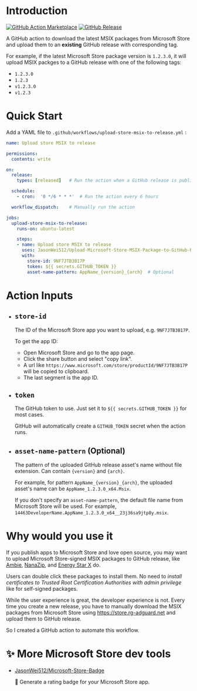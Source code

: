 # Introduction

[![GitHub Action Marketplace](https://img.shields.io/badge/GitHub%20Action-Marketplace-red)](https://github.com/marketplace/actions/upload-microsoft-store-msix-package-to-github-release)
[![GitHub Release](https://img.shields.io/github/v/release/JasonWei512/Upload-Microsoft-Store-MSIX-Package-to-GitHub-Release?label=Release)](https://github.com/JasonWei512/Upload-Microsoft-Store-MSIX-Package-to-GitHub-Release/releases/latest)

A GitHub action to download the latest MSIX packages from Microsoft Store and upload them to an **existing** GitHub release with corresponding tag. 

For example, if the latest Microsoft Store package version is `1.2.3.0`, it will upload MSIX packges to a GitHub release with one of the following tags:

- `1.2.3.0`
- `1.2.3`
- `v1.2.3.0`
- `v1.2.3`


# Quick Start

Add a YAML file to `.github/workflows/upload-store-msix-to-release.yml` :

```yaml
name: Upload store MSIX to release

permissions:
  contents: write

on:
  release:
    types: [released]   # Run the action when a GitHub release is published

  schedule:
    - cron:  '0 */6 * * *'  # Run the action every 6 hours

  workflow_dispatch:    # Manually run the action

jobs:
  upload-store-msix-to-release:
    runs-on: ubuntu-latest

    steps:
    - name: Upload store MSIX to release
      uses: JasonWei512/Upload-Microsoft-Store-MSIX-Package-to-GitHub-Release@v1
      with:
        store-id: 9NF7JTB3B17P
        token: ${{ secrets.GITHUB_TOKEN }}
        asset-name-pattern: AppName_{version}_{arch}  # Optional
```


# Action Inputs

- ## `store-id`

  The ID of the Microsoft Store app you want to upload, e.g. `9NF7JTB3B17P`.

  To get the app ID:
  - Open Microsoft Store and go to the app page.
  - Click the share button and select "copy link".   
  - A url like `https://www.microsoft.com/store/productId/9NF7JTB3B17P` will be copied to clipboard. 
  - The last segment is the app ID.

- ## `token`

  The GitHub token to use. Just set it to `${{ secrets.GITHUB_TOKEN }}` for most cases. 

  GitHub will automatically create a `GITHUB_TOKEN` secret when the action runs.

- ## `asset-name-pattern` (Optional)

  The pattern of the uploaded GitHub release asset's name without file extension. Can contain `{version}` and `{arch}`. 

  For example, for pattern `AppName_{version}_{arch}`, the uploaded asset's name can be `AppName_1.2.3.0_x64.Msix`.

  If you don't specify an `asset-name-pattern`, the default file name from Microsoft Store will be used. For example, `14463DeveloperName.AppName_1.2.3.0_x64__23j36sa9jtp8y.msix`.


# Why would you use it

If you publish apps to Microsoft Store and love open source, you may want to upload Microsoft Store-signed MSIX packages to GitHub release, like [Ambie](https://github.com/jenius-apps/ambie), [NanaZip](https://github.com/M2Team/NanaZip), and [Energy Star X](https://github.com/JasonWei512/EnergyStarX) do. 

Users can double click these packages to install them. No need to *install certificates to Trusted Root Certification Authorities with admin privilege* like for self-signed packages.

While the user experience is great, the developer experience is not. Every time you create a new release, you have to manually download the MSIX packages from Microsoft Store using https://store.rg-adguard.net and upload them to GitHub release.

So I created a GitHub action to automate this workflow.

# ✨ More Microsoft Store dev tools

- [JasonWei512/Microsoft-Store-Badge](https://github.com/JasonWei512/Microsoft-Store-Badge)
  
  🏅 Generate a rating badge for your Microsoft Store app.
